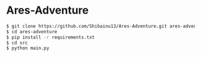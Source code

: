 # Ares-Adventure

```bash
$ git clone https://github.com/Shibainu13/Ares-Adventure.git ares-adventure
$ cd ares-adventure
$ pip install -r requirements.txt
$ cd src
$ python main.py
```
